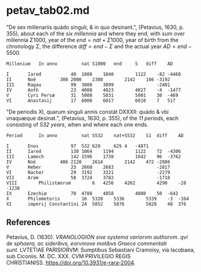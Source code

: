 # petav_tab02.md
"De sex millenariis quádo singuli, & in quo desinant.", (Petavius, 1630, p. 355), about each of the *six millennia* and where they end, with sum over millennia $\Sigma1000$, year of the $end=nat+\Sigma1000$, year of birth from the chronology $\Sigma$, the difference $diff=end-\Sigma$ and the actual year $AD=end-5500$.
~~~					
Millenium	In anno			nat	S1000	end		S	diff	AD

I		Iared			40	1000	1040		1122	-82	-4460
II		Noë			308	2000	2308		2142	166	-3192
III		Ragau			99	3000	3099				-2401
IV		Aoth			23	4000	4023		4027	-4	-1477
V		Cyri Persæ		31	5000	5031		5001	30	-469
VI		Anastasij		17	6000	6017		6010	7	517
~~~

"De periodis XI, quarum singuli annis constát DXXXII: quádo & vbi vnaquæque desinat.", (Petavius, 1630, p. 355), of the *11 periods*, each consisting of *532 years*, when and where each one ends.	
~~~				
Period		In anno			nat	S532	nat+S532	S1	diff	AD

I		Enos			97	532	629		625	4	-4871
II		Iared			130	1064	1194		1122	72	-4306
III		Lamech			142	1596	1738		1642	96	-3762
IV		Noë			486	2128	2614		2142	472	-2886
V		Heber			23	2660	2683				-2817
VI		Nachor			29	3192	3221				-2279
VII		Aram			58	3724	3782				-1718
VIII		Philistæorum		6	4256	4262		4290	-28	-1238
IX		Ezechiæ			70	4788	4858		4808	50	-642
X		Philometoris		16	5320	5336		5339	-3	-164
XI		imperij Constantini	24	5852	5876		5828	48	376
~~~

## References

Petavius, D. (1630). *VRANOLOGION sive systema variorvm authorvm. qvi de sphaera, ac sideribvs, eorvmove motibvs Graece commentati sunt*. LVTETIAE PARISIORVM: Sumptibus Sebastiani Cramoisy, via Iacobaea, sub Ciconiis. M. DC. XXX. CVM PRIVILEGIO REGIS CHRISTIANISS. https://doi.org/10.3931/e-rara-2004.


